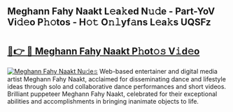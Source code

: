 ## Meghann Fahy Naakt L𝚎a𝚔ed N𝚞𝚍e - Part-YoV Vi𝚍𝚎o P𝚑𝚘tos - H𝚘𝚝 O𝚗𝚕yf𝚊ns L𝚎a𝚔s UQSFz

# <h2><a href="http://kf3jw8.oniu.top/?m=Meghann+Fahy+Naakt">🔗👉 🔴 Meghann Fahy Naakt P𝚑ot𝚘𝚜 V𝚒d𝚎o</a></h2>

[![Meghann Fahy Naakt Nu𝚍e𝚜](https://i.imgur.com/0qMVB7G.gif)](http://kf3jw8.oniu.top/?m=Meghann+Fahy+Naakt)
Web-based entertainer and digital media artist Meghann Fahy Naakt, acclaimed for disseminating dance and lifestyle ideas through solo and collaborative dance performances and short videos. Brilliant puppeteer Meghann Fahy Naakt, celebrated for their exceptional abilities and accomplishments in bringing inanimate objects to life.  
